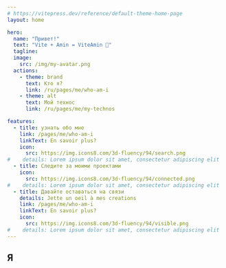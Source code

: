 ```yaml
---
# https://vitepress.dev/reference/default-theme-home-page
layout: home

hero:
  name: "Привет!"
  text: "Vite + Amin = ViteAmin 🧠"
  tagline: 
  image:
    src: /img/my-avatar.png
  actions:
    - theme: brand
      text: Кто я?
      link: /ru/pages/me/who-am-i
    - theme: alt
      text: Мой технос
      link: /ru/pages/me/my-technos

features:
  - title: узнать обо мне
    link: /pages/me/who-am-i
    linkText: En savoir plus?
    icon: 
      src: https://img.icons8.com/3d-fluency/94/search.png
#    details: Lorem ipsum dolor sit amet, consectetur adipiscing elit
  - title: Следите за моими проектами
    icon: 
      src: https://img.icons8.com/3d-fluency/94/connected.png
#    details: Lorem ipsum dolor sit amet, consectetur adipiscing elit
  - title: Давайте оставаться на связи
    details: Jette un oeil à mes creations
    link: /pages/me/who-am-i
    linkText: En savoir plus?
    icon: 
      src: https://img.icons8.com/3d-fluency/94/visible.png
#    details: Lorem ipsum dolor sit amet, consectetur adipiscing elit
---
```


<script setup>
import { VPTeamMembers } from 'vitepress/theme'

const members = [
  {
    avatar: 'https://github.com/AminGtt.png',
    name: 'Amin',
    title: 'Creator',
    links: [
      { icon: 'github', link: 'https://github.com/AminGtt' },
      { icon: 'linkedin', link: 'https://www.linkedin.com/in/amin-gatta-4547a41b7/' }
    ]
  },
]
</script>

<div class="vp-doc team-cards">

## Я

<VPTeamMembers size="small" :members="members" />

</div>

